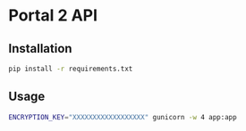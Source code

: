# Portal 2 API

## Installation

```bash
pip install -r requirements.txt
```

## Usage

```bash
ENCRYPTION_KEY="XXXXXXXXXXXXXXXXXX" gunicorn -w 4 app:app
```
